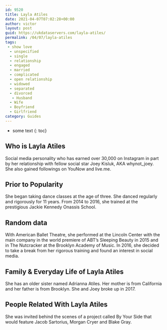 ```yaml
---
id: 9520
title: Layla Atiles
date: 2021-04-07T07:02:28+00:00
author: victor
layout: post
guid: https://ukdataservers.com/layla-atiles/
permalink: /04/07/layla-atiles
tags:
 - show love
  - unspecified
  - single
  - relationship
  - engaged
  - married
  - complicated
  - open relationship
  - widowed
  - separated
  - divorced
   - Husband
  - Wife
  - Boyfriend
  - Girlfriend
category: Guides
---
```


* some text
{: toc}


## Who is Layla Atiles



Social media personality who has earned over 30,000 on Instagram in part by her relationship with fellow social star Joey Kisluk, AKA whynot_joey. She also gained followings on YouNow and live.me. 

                
                
                
## Prior to Popularity



She began taking dance classes at the age of three. She danced regularly and rigorously for 11 years. From 2014 to 2016, she trained at the prestigious Jackie Kennedy Onassis School. 

                
                
                
## Random data



With American Ballet Theatre, she performed at the Lincoln Center with the main company in the world premiere of ABT&#8217;s Sleeping Beauty in 2015 and in The Nutcracker at the Brooklyn Academy of Music. In 2016, she decided to take a break from her rigorous training and found an interest in social media.

                
                
                
## Family & Everyday Life of Layla Atiles



She has an older sister named Adrianna Atiles. Her mother is from California and her father is from Brooklyn. She and Joey broke up in 2017.

                
                
                
## People Related With Layla Atiles



She was invited behind the scenes of a project called By Your Side that would feature Jacob Sartorius, Morgan Cryer and Blake Gray.

                
              
            
          
          
          